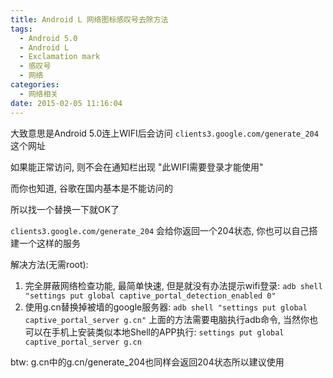 ```yaml
---
title: Android L 网络图标感叹号去除方法
tags:
  - Android 5.0
  - Android L
  - Exclamation mark
  - 感叹号
  - 网络
categories:
  - 网络相关
date: 2015-02-05 11:16:04
---
```


大致意思是Android 5.0连上WIFI后会访问 `clients3.google.com/generate_204` 这个网址

如果能正常访问, 则不会在通知栏出现 "此WIFI需要登录才能使用"

而你也知道, 谷歌在国内基本是不能访问的

所以找一个替换一下就OK了

`clients3.google.com/generate_204` 会给你返回一个204状态, 你也可以自己搭建一个这样的服务

解决方法(无需root):

1. 完全屏蔽网络检查功能, 最简单快速, 但是就没有办法提示wifi登录:
`adb shell "settings put global captive_portal_detection_enabled 0"`
2. 使用g.cn替换掉被墙的google服务器:
`adb shell "settings put global captive_portal_server g.cn"`
上面的方法需要电脑执行adb命令, 当然你也可以在手机上安装类似本地Shell的APP执行:
`settings put global captive_portal_server g.cn`

btw: g.cn中的g.cn/generate_204也同样会返回204状态所以建议使用